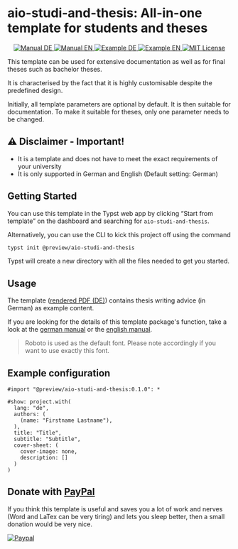 # aio-studi-and-thesis: All-in-one template for students and theses

<p align="center">
  <a href="https://github.com/fuchs-fabian/typst-template-aio-studi-and-thesis/blob/main/docs/manual-de.pdf">
    <img alt="Manual DE" src="https://img.shields.io/website?down_message=offline&label=manual%20de&up_color=007aff&up_message=online&url=https%3A%2F%2Fgithub.com%2Ffuchs-fabian%2Ftypst-template-aio-studi-and-thesis%2Fblob%2Fmain%2Fdocs%2Fmanual-de.pdf" />
  </a>
  <a href="https://github.com/fuchs-fabian/typst-template-aio-studi-and-thesis/blob/main/docs/manual-en.pdf">
    <img alt="Manual EN" src="https://img.shields.io/website?down_message=offline&label=manual%20en&up_color=007aff&up_message=online&url=https%3A%2F%2Fgithub.com%2Ffuchs-fabian%2Ftypst-template-aio-studi-and-thesis%2Fblob%2Fmain%2Fdocs%2Fmanual-en.pdf" />
  </a>
  <a href="https://github.com/fuchs-fabian/typst-template-aio-studi-and-thesis/blob/main/docs/example-de-thesis.pdf">
    <img alt="Example DE" src="https://img.shields.io/website?down_message=offline&label=example%20de&up_color=007aff&up_message=online&url=https%3A%2F%2Fgithub.com%2Ffuchs-fabian%2Ftypst-template-aio-studi-and-thesis%2Fblob%2Fmain%2Fdocs%2Fexample-de-thesis.pdf" />
  </a>
  <a href="https://github.com/fuchs-fabian/typst-template-aio-studi-and-thesis/blob/main/docs/example-en-thesis.pdf">
    <img alt="Example EN" src="https://img.shields.io/website?down_message=offline&label=example%20en&up_color=007aff&up_message=online&url=https%3A%2F%2Fgithub.com%2Ffuchs-fabian%2Ftypst-template-aio-studi-and-thesis%2Fblob%2Fmain%2Fdocs%2Fexample-en-thesis.pdf" />
  </a>
  <a href="https://github.com/fuchs-fabian/typst-template-aio-studi-and-thesis/blob/main/LICENSE">
    <img alt="MIT License" src="https://img.shields.io/badge/license-MIT-brightgreen">
  </a>
</p>

This template can be used for extensive documentation as well as for final theses such as bachelor theses.

It is characterised by the fact that it is highly customisable despite the predefined design.

Initially, all template parameters are optional by default. It is then suitable for documentation.
To make it suitable for theses, only one parameter needs to be changed.

## ⚠️ **Disclaimer - Important!**

- It is a template and does not have to meet the exact requirements of your university
- It is only supported in German and English (Default setting: German)

## Getting Started

You can use this template in the Typst web app by clicking “Start from template” on the dashboard and searching for `aio-studi-and-thesis`.

Alternatively, you can use the CLI to kick this project off using the command

```bash
typst init @preview/aio-studi-and-thesis
```

Typst will create a new directory with all the files needed to get you started.

## Usage

The template ([rendered PDF (DE)](docs/example-de-thesis.pdf)) contains thesis writing advice (in German) as example content.

If you are looking for the details of this template package's function, take a look at the [german manual](docs/manual-de.pdf) or the [english manual](docs/manual-en.pdf).

> Roboto is used as the default font. Please note accordingly if you want to use exactly this font.

## Example configuration

```typ
#import "@preview/aio-studi-and-thesis:0.1.0": *

#show: project.with(
  lang: "de",
  authors: (
    (name: "Firstname Lastname"),
  ),
  title: "Title",
  subtitle: "Subtitle",
  cover-sheet: (
    cover-image: none,
    description: []
  )
)
```

## Donate with [PayPal](https://www.paypal.com/donate/?hosted_button_id=4G9X8TDNYYNKG)

If you think this template is useful and saves you a lot of work and nerves (Word and LaTex can be very tiring) and lets you sleep better, then a small donation would be very nice.

[![Paypal](https://www.paypalobjects.com/de_DE/i/btn/btn_donateCC_LG.gif)](https://www.paypal.com/donate/?hosted_button_id=4G9X8TDNYYNKG)
